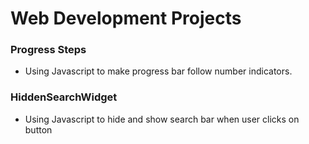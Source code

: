 # Web Development Projects

### Progress Steps

- Using Javascript to make progress bar follow number indicators.

### HiddenSearchWidget

- Using Javascript to hide and show search bar when user clicks on button
